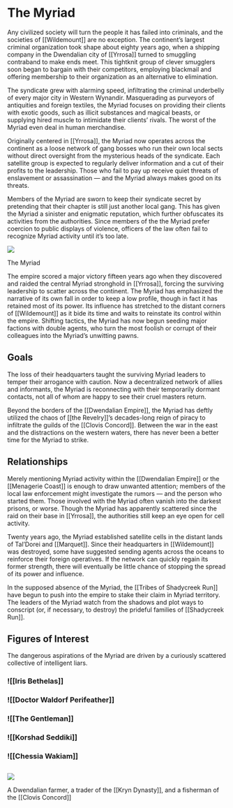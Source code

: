 # The Myriad

Any civilized society will turn the people it has failed into criminals, and the societies of [[Wildemount]] are no exception. The continent’s largest criminal organization took shape about eighty years ago, when a shipping company in the Dwendalian city of [[Yrrosa]] turned to smuggling contraband to make ends meet. This tightknit group of clever smugglers soon began to bargain with their competitors, employing blackmail and offering membership to their organization as an alternative to elimination.

The syndicate grew with alarming speed, infiltrating the criminal underbelly of every major city in Western Wynandir. Masquerading as purveyors of antiquities and foreign textiles, the Myriad focuses on providing their clients with exotic goods, such as illicit substances and magical beasts, or supplying hired muscle to intimidate their clients’ rivals. The worst of the Myriad even deal in human merchandise.

Originally centered in [[Yrrosa]], the Myriad now operates across the continent as a loose network of gang bosses who run their own local sects without direct oversight from the mysterious heads of the syndicate. Each satellite group is expected to regularly deliver information and a cut of their profits to the leadership. Those who fail to pay up receive quiet threats of enslavement or assassination — and the Myriad always makes good on its threats.

Members of the Myriad are sworn to keep their syndicate secret by pretending that their chapter is still just another local gang. This has given the Myriad a sinister and enigmatic reputation, which further obfuscates its activities from the authorities. Since members of the the Myriad prefer coercion to public displays of violence, officers of the law often fail to recognize Myriad activity until it’s too late.

[![](https://media.dndbeyond.com/compendium-images/egtw/yDOyqyOocErRgYJK/02-09.png)](https://media.dndbeyond.com/compendium-images/egtw/yDOyqyOocErRgYJK/02-09.png)

The Myriad

The empire scored a major victory fifteen years ago when they discovered and raided the central Myriad stronghold in [[Yrrosa]], forcing the surviving leadership to scatter across the continent. The Myriad has emphasized the narrative of its own fall in order to keep a low profile, though in fact it has retained most of its power. Its influence has stretched to the distant corners of [[Wildemount]] as it bide its time and waits to reinstate its control within the empire. Shifting tactics, the Myriad has now begun seeding major factions with double agents, who turn the most foolish or corrupt of their colleagues into the Myriad’s unwitting pawns.

## Goals

The loss of their headquarters taught the surviving Myriad leaders to temper their arrogance with caution. Now a decentralized network of allies and informants, the Myriad is reconnecting with their temporarily dormant contacts, not all of whom are happy to see their cruel masters return.

Beyond the borders of the [[Dwendalian Empire]], the Myriad has deftly utilized the chaos of [[the Revelry]]’s decades-long reign of piracy to infiltrate the guilds of the [[Clovis Concord]]. Between the war in the east and the distractions on the western waters, there has never been a better time for the Myriad to strike.

## Relationships

Merely mentioning Myriad activity within the [[Dwendalian Empire]] or the [[Menagerie Coast]] is enough to draw unwanted attention; members of the local law enforcement might investigate the rumors — and the person who started them. Those involved with the Myriad often vanish into the darkest prisons, or worse. Though the Myriad has apparently scattered since the raid on their base in [[Yrrosa]], the authorities still keep an eye open for cell activity.

Twenty years ago, the Myriad established satellite cells in the distant lands of Tal’Dorei and [[Marquet]]. Since their headquarters in [[Wildemount]] was destroyed, some have suggested sending agents across the oceans to reinforce their foreign operatives. If the network can quickly regain its former strength, there will eventually be little chance of stopping the spread of its power and influence.

In the supposed absence of the Myriad, the [[Tribes of Shadycreek Run]] have begun to push into the empire to stake their claim in Myriad territory. The leaders of the Myriad watch from the shadows and plot ways to conscript (or, if necessary, to destroy) the prideful families of [[Shadycreek Run]].

## Figures of Interest

The dangerous aspirations of the Myriad are driven by a curiously scattered collective of intelligent liars.

### ![[Iris Bethelas]]

### ![[Doctor Waldorf Perifeather]]

### ![[The Gentleman]]

### ![[Korshad Seddiki]]

### ![[Chessia Wakiam]]


## 
[![](https://media.dndbeyond.com/compendium-images/egtw/yDOyqyOocErRgYJK/02-05.png)](https://media.dndbeyond.com/compendium-images/egtw/yDOyqyOocErRgYJK/02-05.png)

A Dwendalian farmer, a trader of the [[Kryn Dynasty]], and a fisherman of the [[Clovis Concord]]
##